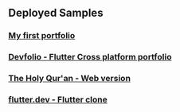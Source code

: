 ## Deployed Samples

### [My first portfolio][first-portfolio-link]

### [Devfolio - Flutter Cross platform portfolio][devfolio-link]

### [The Holy Qur'an - Web version][quran-link]

### [flutter.dev - Flutter clone][flutterdev-link]

[first-portfolio-link]: https://mhmzdev.github.io/old
[devfolio-link]: https://mhmzdev.github.com/devfolio
[quran-link]: https://mhmzdev.github.com/quran
[flutterdev-link]: https://mhmzdev.github.com/flutterdev